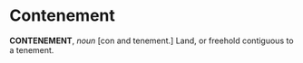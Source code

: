 # Contenement

**CONTENEMENT**, _noun_ \[con and tenement.\] Land, or freehold contiguous to a tenement.